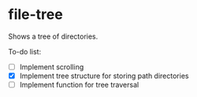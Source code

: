 # file-tree

Shows a tree of directories.

To-do list:
- [ ] Implement scrolling
- [x] Implement tree structure for storing path directories
- [ ] Implement function for tree traversal

